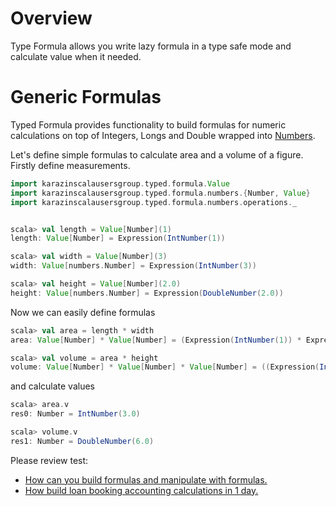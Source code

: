 # Overview

Type Formula allows you write lazy formula in a type safe mode and calculate value when it needed. 

# Generic Formulas
Typed Formula provides functionality to build formulas for numeric calculations on top of Integers, Longs and Double wrapped into [Numbers](https://github.com/IgorWolkov/typed-formula/blob/master/src/main/scala/karazinscalausersgroup/typed/formula/numbers/Number.scala).

Let's define simple formulas to calculate area and a volume of a figure.
Firstly define measurements.

```scala
import karazinscalausersgroup.typed.formula.Value
import karazinscalausersgroup.typed.formula.numbers.{Number, Value}
import karazinscalausersgroup.typed.formula.numbers.operations._


scala> val length = Value[Number](1)
length: Value[Number] = Expression(IntNumber(1))

scala> val width = Value[Number](3)
width: Value[numbers.Number] = Expression(IntNumber(3))

scala> val height = Value[Number](2.0)
height: Value[numbers.Number] = Expression(DoubleNumber(2.0))

```

Now we can easily define formulas

```scala
scala> val area = length * width
area: Value[Number] * Value[Number] = (Expression(IntNumber(1)) * Expression(IntNumber(3)))

scala> val volume = area * height
volume: Value[Number] * Value[Number] * Value[Number] = ((Expression(IntNumber(1)) * Expression(IntNumber(3))) * Expression(DoubleNumber(2.0)))
```

and calculate values 

```scala
scala> area.v
res0: Number = IntNumber(3.0)

scala> volume.v
res1: Number = DoubleNumber(6.0)

```





Please review test:
* [How can you build formulas and manipulate with formulas.](https://github.com/IgorWolkov/typed-formula/blob/master/src/test/scala/karazinscalausersgroup/typed/formula/numbers/OperationsSpecification.scala)
* [How build loan booking accounting calculations in 1 day.](https://github.com/IgorWolkov/typed-formula/blob/master/src/test/scala/karazinscalausersgroup/typed/formula/numbers/entities/CoveringSpecification.scala)